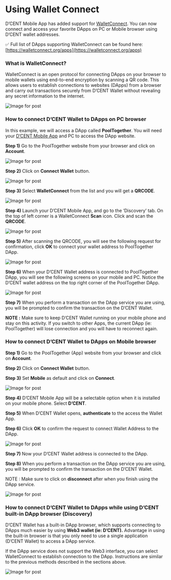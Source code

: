 # Using Wallet Connect

D’CENT Mobile App has added support for [WalletConnect](https://walletconnect.org/). You can now connect and access your favorite DApps on PC or Mobile browser using D’CENT wallet addresses.

✅ Full list of DApps supporting WalletConnect can be found here: [https://walletconnect.org/apps](https://walletconnect.org/apps)

### What is WalletConnect?

WalletConnect is an open protocol for connecting DApps on your browser to mobile wallets using end-to-end encryption by scanning a QR code. This allows users to establish connections to websites \(DApps\) from a browser and carry out transactions securely from D’CENT Wallet without revealing any secret information to the internet.

![Image for post](https://miro.medium.com/max/2008/1*CEAbRRVwW-YHZPkG7R84RQ.png)



### How to connect D’CENT Wallet to DApps on PC browser

In this example, we will access a DApp called **PoolTogether**. You will need your [D’CENT Mobile App](https://play.google.com/store/apps/details?id=com.kr.iotrust.dcent.wallet&utm_source=dcentwallet&utm_campaign=mobileapp) and PC to access the DApp website.

**Step 1\)** Go to the PoolTogether website from your browser and click on **Account**.

![Image for post](https://miro.medium.com/max/1233/1*UfFV4TYVA9T7CBmHZK7yXg.png)

**Step 2\)** Click on **Connect Wallet** button.

![Image for post](https://miro.medium.com/max/1405/1*KatOalNtNnpJCKOgAmvKkg.png)

**Step 3\)** Select **WalletConnect** from the list and you will get a **QRCODE**.

![Image for post](https://miro.medium.com/max/1722/1*AQhUiqpyO5KgJU0Seikrjg.png)

**Step 4\)** Launch your D’CENT Mobile App, and go to the ‘Discovery’ tab. On the top of left corner is a WalletConnect **Scan** icon. Click and scan the **QRCODE**.

![Image for post](https://miro.medium.com/max/361/1*WR1WjrpTd6RLWA5R4bLvSA.png)

**Step 5\)** After scanning the QRCODE, you will see the following request for confirmation, click **OK** to connect your wallet address to PoolTogether DApp.

![Image for post](https://miro.medium.com/max/363/1*kKbm-tO_Q7p6HGh7BJVvpQ.png)

**Step 6\)** When your D’CENT Wallet address is connected to PoolTogether DApp, you will see the following screens on your mobile and PC. Notice the D’CENT wallet address on the top right corner of the PoolTogether DApp.

![Image for post](https://miro.medium.com/max/1830/1*RREBrFgEY_O3bQMCPzAtVw.png)

**Step 7\)** When you perform a transaction on the DApp service you are using, you will be prompted to confirm the transaction on the D’CENT Wallet.

**NOTE :** Make sure to keep D’CENT Wallet running on your mobile phone and stay on this activity. If you switch to other Apps, the current DApp \(ie: PoolTogether\) will lose connection and you will have to reconnect again.

### How to connect D’CENT Wallet to DApps on Mobile browser

**Step 1\)** Go to the PoolTogether \(App\) website from your browser and click on **Account**.

**Step 2\)** Click on **Connect Wallet** button.

**Step 3\)** Set **Mobile** as default and click on **Connect**.

![Image for post](https://miro.medium.com/max/2021/1*HsRZN9XcGG4nieTLv6JPfw.png)

**Step 4\)** D’CENT Mobile App will be a selectable option when it is installed on your mobile phone. Select **D’CENT**.

**Step 5\)** When D’CENT Wallet opens, **authenticate** to the access the Wallet App.

**Step 6\)** Click **OK** to confirm the request to connect Wallet Address to the DApp.

![Image for post](https://miro.medium.com/max/2021/1*tG8XnEFF3-con8tr5u3srQ.png)

**Step 7\)** Now your D’CENT Wallet address is connected to the DApp.

**Step 8\)** When you perform a transaction on the DApp service you are using, you will be prompted to confirm the transaction on the D’CENT Wallet.

NOTE : Make sure to click on **disconnect** after when you finish using the DApp service.

![Image for post](https://miro.medium.com/max/1352/1*AvPYRbseexp5kdzNBeFqjQ.png)

### How to connect D’CENT Wallet to DApps while using D’CENT built-in DApp browser \(Discovery\)

D’CENT Wallet has a built-in DApp browser, which supports connecting to DApps much easier by using **Web3 wallet \(ie: D’CENT\).** Advantage in using the built-in browser is that you only need to use a single application \(D’CENT Wallet\) to access a DApp service.

If the DApp service does not support the Web3 interface, you can select WalletConnect to establish connection to the DApp. Instructions are similar to the previous methods described in the sections above.  


![Image for post](https://miro.medium.com/max/2153/1*vRWKEbn4UGLlq1ST4CK-FA.png)

